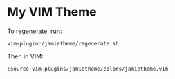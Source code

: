 # My VIM Theme

To regenerate, run:

    vim-pluginc/jamietheme/regenerate.sh

Then in VIM:

    :source vim-plugins/jamietheme/colors/jamietheme.vim
